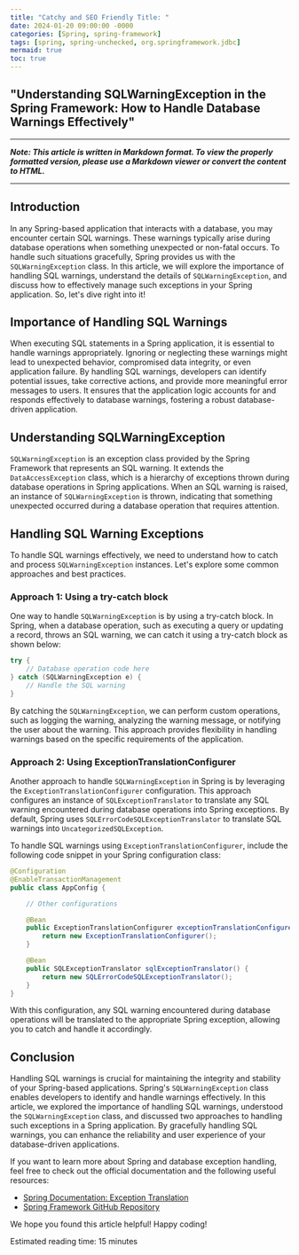 ```yaml
---
title: "Catchy and SEO Friendly Title: "
date: 2024-01-20 09:00:00 -0000
categories: [Spring, spring-framework]
tags: [spring, spring-unchecked, org.springframework.jdbc]
mermaid: true
toc: true
---
```



## "Understanding SQLWarningException in the Spring Framework: How to Handle Database Warnings Effectively"

---

_**Note: This article is written in Markdown format. To view the properly formatted version, please use a Markdown viewer or convert the content to HTML.**_

---

## Introduction

In any Spring-based application that interacts with a database, you may encounter certain SQL warnings. These warnings typically arise during database operations when something unexpected or non-fatal occurs. To handle such situations gracefully, Spring provides us with the `SQLWarningException` class. In this article, we will explore the importance of handling SQL warnings, understand the details of `SQLWarningException`, and discuss how to effectively manage such exceptions in your Spring application. So, let's dive right into it!

## Importance of Handling SQL Warnings

When executing SQL statements in a Spring application, it is essential to handle warnings appropriately. Ignoring or neglecting these warnings might lead to unexpected behavior, compromised data integrity, or even application failure. By handling SQL warnings, developers can identify potential issues, take corrective actions, and provide more meaningful error messages to users. It ensures that the application logic accounts for and responds effectively to database warnings, fostering a robust database-driven application.

## Understanding SQLWarningException

`SQLWarningException` is an exception class provided by the Spring Framework that represents an SQL warning. It extends the `DataAccessException` class, which is a hierarchy of exceptions thrown during database operations in Spring applications. When an SQL warning is raised, an instance of `SQLWarningException` is thrown, indicating that something unexpected occurred during a database operation that requires attention.

## Handling SQL Warning Exceptions

To handle SQL warnings effectively, we need to understand how to catch and process `SQLWarningException` instances. Let's explore some common approaches and best practices.

### Approach 1: Using a try-catch block

One way to handle `SQLWarningException` is by using a try-catch block. In Spring, when a database operation, such as executing a query or updating a record, throws an SQL warning, we can catch it using a try-catch block as shown below:

```java
try {
    // Database operation code here
} catch (SQLWarningException e) {
    // Handle the SQL warning
}
```

By catching the `SQLWarningException`, we can perform custom operations, such as logging the warning, analyzing the warning message, or notifying the user about the warning. This approach provides flexibility in handling warnings based on the specific requirements of the application.

### Approach 2: Using ExceptionTranslationConfigurer

Another approach to handle `SQLWarningException` in Spring is by leveraging the `ExceptionTranslationConfigurer` configuration. This approach configures an instance of `SQLExceptionTranslator` to translate any SQL warning encountered during database operations into Spring exceptions. By default, Spring uses `SQLErrorCodeSQLExceptionTranslator` to translate SQL warnings into `UncategorizedSQLException`.

To handle SQL warnings using `ExceptionTranslationConfigurer`, include the following code snippet in your Spring configuration class:

```java
@Configuration
@EnableTransactionManagement
public class AppConfig {

    // Other configurations

    @Bean
    public ExceptionTranslationConfigurer exceptionTranslationConfigurer() {
        return new ExceptionTranslationConfigurer();
    }

    @Bean
    public SQLExceptionTranslator sqlExceptionTranslator() {
        return new SQLErrorCodeSQLExceptionTranslator();
    }
}
```

With this configuration, any SQL warning encountered during database operations will be translated to the appropriate Spring exception, allowing you to catch and handle it accordingly.

## Conclusion

Handling SQL warnings is crucial for maintaining the integrity and stability of your Spring-based applications. Spring's `SQLWarningException` class enables developers to identify and handle warnings effectively. In this article, we explored the importance of handling SQL warnings, understood the `SQLWarningException` class, and discussed two approaches to handling such exceptions in a Spring application. By gracefully handling SQL warnings, you can enhance the reliability and user experience of your database-driven applications.

If you want to learn more about Spring and database exception handling, feel free to check out the official documentation and the following useful resources:

- [Spring Documentation: Exception Translation](https://docs.spring.io/spring-framework/docs/current/reference/html/data-access.html#dao-exception-translation)
- [Spring Framework GitHub Repository](https://github.com/spring-projects/spring-framework)

We hope you found this article helpful! Happy coding!

Estimated reading time: 15 minutes